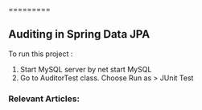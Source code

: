 =========

## Auditing in Spring Data JPA 


To run this project :
1. Start MySQL server by 
net start MySQL
2. Go to AuditorTest class. Choose Run as > JUnit Test
 
### Relevant Articles: 
